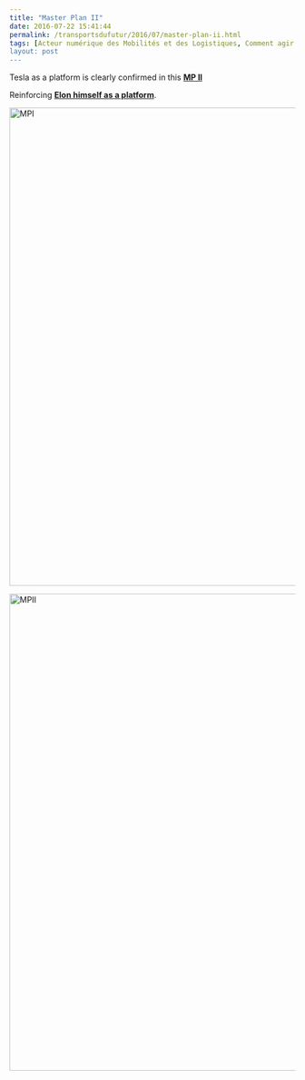 ```yaml
---
title: "Master Plan II"
date: 2016-07-22 15:41:44
permalink: /transportsdufutur/2016/07/master-plan-ii.html
tags: [Acteur numérique des Mobilités et des Logistiques, Comment agir pour changer les pratiques ?, cybercar, donnée data, E.Musk, économie de l'expérience, ecosystème, Energie, innovation, internet des objets, Tesla]
layout: post
---
```


Tesla as a platform is clearly confirmed in this <a href="https://www.tesla.com/blog/master-plan-part-deux" target="_blank"><strong>MP II</strong></a>



Reinforcing <a href="http://transportsdufutur.ademe.fr/2016/04/e-musk-as-a-platform.html" target="_blank"><strong>Elon himself as a platform</strong></a>.



<a href="http://transportsdufutur.ademe.fr/wp-content/uploads/sites/6/2016/07/MPI.jpg" rel="attachment wp-att-4237"><img class="aligncenter wp-image-4237 size-full" src="http://transportsdufutur.ademe.fr/wp-content/uploads/sites/6/2016/07/MPI.jpg" alt="MPI" width="646" height="843" /></a>



<a href="http://transportsdufutur.ademe.fr/wp-content/uploads/sites/6/2016/07/MPII.jpg" rel="attachment wp-att-4238"><img class="wp-image-4238 size-full aligncenter" src="http://transportsdufutur.ademe.fr/wp-content/uploads/sites/6/2016/07/MPII.jpg" alt="MPII" width="572" height="841" /></a>
